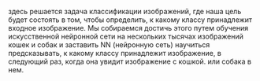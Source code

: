 здесь решается задача классификации изображений, 
где наша цель будет состоять в том, чтобы определить, к какому классу принадлежит входное изображение. 
Мы собираемся достичь этого путем обучения искусственной нейронной сети на нескольких тысячах изображений
кошек и собак и заставить NN (нейронную сеть) научиться предсказывать, к какому классу принадлежит изображение, 
в следующий раз, когда она увидит изображение с кошкой. или собака в нем.
